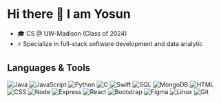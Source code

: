 # Hi there 👋 I am Yosun

- 🎓 CS @ UW-Madison (Class of 2024)
- ⚡ Specialize in full-stack software development and data analytic

## Languages & Tools

![Java](link-to-java-badge) ![JavaScript](link-to-javascript-badge) ![Python](link-to-python-badge) ![C](link-to-c-badge) ![Swift](link-to-swift-badge) ![SQL](link-to-sql-badge) ![MongoDB](link-to-mongodb-badge) ![HTML](link-to-html-badge) ![CSS](link-to-css-badge) ![Node](link-to-node-badge) ![Express](link-to-express-badge) ![React](link-to-react-badge) ![Bootstrap](link-to-bootstrap-badge) ![Figma](link-to-figma-badge) ![Linux](link-to-linux-badge) ![Git](link-to-git-badge)
